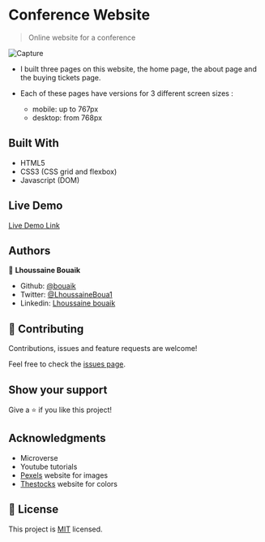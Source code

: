 # Conference Website

> Online website for a conference

![Capture](https://user-images.githubusercontent.com/45256093/74641513-b6e77d80-5171-11ea-840b-f9b883b2f4bf.JPG)


* I built three pages on this website, the home page, the about page and the buying tickets page.

* Each of these pages have versions for 3 different screen sizes :
    * mobile: up to 767px
    * desktop: from 768px

## Built With

- HTML5
- CSS3 (CSS grid and flexbox)
- Javascript (DOM)

## Live Demo

[Live Demo Link](https://rawcdn.githack.com/bouaik/Conference-Website/6b31130588f1e03e2bbdbb3a6e86607c401b35e5/tickets.html)

## Authors

👤 **Lhoussaine Bouaik**

- Github: [@bouaik](https://github.com/bouaik)
- Twitter: [@LhoussaineBoua1](https://twitter.com/LhoussaineBoua1)
- Linkedin: [Lhoussaine bouaik](https://www.linkedin.com/in/lhoussaine-bouaik-06858419a/)


## 🤝 Contributing

Contributions, issues and feature requests are welcome!

Feel free to check the [issues page](issues/).

## Show your support

Give a ⭐️ if you like this project!

## Acknowledgments

- Microverse
- Youtube tutorials
- [Pexels](https://www.pexels.com/) website for images
- [Thestocks](http://thestocks.im/?ref=flatuicolors) website for colors

## 📝 License

This project is [MIT](lic.url) licensed.
